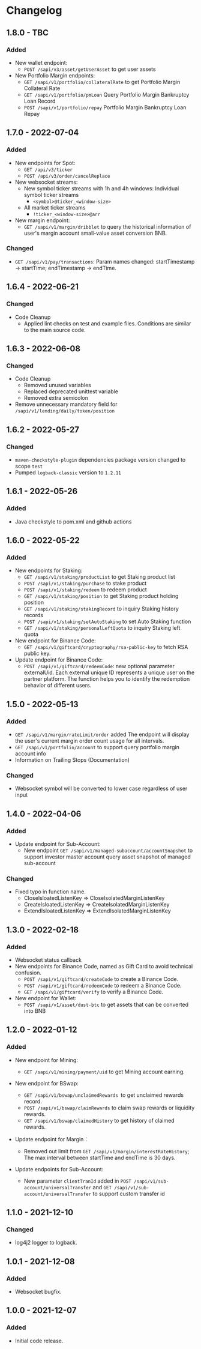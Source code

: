 # Changelog

## 1.8.0 - TBC

### Added
- New wallet endpoint:
  - `POST /sapi/v3/asset/getUserAsset` to get user assets
- New Portfolio Margin endpoints:
  - `GET /sapi/v1/portfolio/collateralRate` to get Portfolio Margin Collateral Rate
  - `GET /sapi/v1/portfolio/pmLoan` Query Portfolio Margin Bankruptcy Loan Record
  - `POST /sapi/v1/portfolio/repay` Portfolio Margin Bankruptcy Loan Repay

## 1.7.0 - 2022-07-04

### Added
- New endpoints for Spot:
  - `GET /api/v3/ticker`
  - `POST /api/v3/order/cancelReplace`
- New websocket streams:
  - New symbol ticker streams with 1h and 4h windows: Individual symbol ticker streams
    - `<symbol>@ticker_<window-size>`
  - All market ticker streams
    - `!ticker_<window-size>@arr`
- New margin endpoint:
  - `GET /sapi/v1/margin/dribblet` to query the historical information of user's margin account small-value asset conversion BNB.
### Changed
- `GET /sapi/v1/pay/transactions`: Param names changed: startTimestamp -> startTime; endTimestamp -> endTime.

## 1.6.4 - 2022-06-21

### Changed
- Code Cleanup
  - Applied lint checks on test and example files. Conditions are similar to the main source code.

## 1.6.3 - 2022-06-08

### Changed
- Code Cleanup
  - Removed unused variables
  - Replaced deprecated unittest variable
  - Removed extra semicolon
- Remove unnecessary mandatory field for `/sapi/v1/lending/daily/token/position`

## 1.6.2 - 2022-05-27

### Changed
- `maven-checkstyle-plugin` dependencies package version changed to scope `test`
- Pumped `logback-classic` version to `1.2.11`

## 1.6.1 - 2022-05-26

### Added
- Java checkstyle to pom.xml and github actions

## 1.6.0 - 2022-05-22

### Added
- New endpoints for Staking:
  - `GET /sapi/v1/staking/productList` to get Staking product list
  - `POST /sapi/v1/staking/purchase` to stake product
  - `POST /sapi/v1/staking/redeem` to redeem product
  - `GET /sapi/v1/staking/position` to get Staking product holding position
  - `GET /sapi/v1/staking/stakingRecord` to inquiry Staking history records
  - `POST /sapi/v1/staking/setAutoStaking` to set Auto Staking function
  - `GET /sapi/v1/staking/personalLeftQuota` to inquiry Staking left quota
- New endpoint for Binance Code:
  - `GET /sapi/v1/giftcard/cryptography/rsa-public-key` to fetch RSA public key.
- Update endpoint for Binance Code:
  - `POST /sapi/v1/giftcard/redeemCode`: new optional parameter externalUid. Each external unique ID represents a unique user on the partner platform. The function helps you to identify the redemption behavior of different users.

## 1.5.0 - 2022-05-13

### Added
- `GET /sapi/v1/margin/rateLimit/order` added The endpoint will display the user's current margin order count usage for all intervals.
- `GET /sapi/v1/portfolio/account` to support query portfolio margin account info
- Information on Trailing Stops (Documentation)

### Changed
- Websocket symbol will be converted to lower case regardless of user input

## 1.4.0 - 2022-04-06

### Added
- Update endpoint for Sub-Account:
  - New endpoint `GET /sapi/v1/managed-subaccount/accountSnapshot` to support investor master account query asset snapshot of managed sub-account

### Changed
- Fixed typo in function name.
  - CloseIsloatedListenKey => CloseIsolatedMarginListenKey
  - CreateIsloatedListenKey => CreateIsolatedMarginListenKey
  - ExtendIsloatedListenKey => ExtendIsolatedMarginListenKey
  
## 1.3.0 - 2022-02-18

### Added
- Websocket status callback
- New endpoints for Binance Code, named as Gift Card to avoid technical confusion.
  - `POST /sapi/v1/giftcard/createCode` to create a Binance Code.
  - `POST /sapi/v1/giftcard/redeemCode` to redeem a Binance Code.
  - `GET /sapi/v1/giftcard/verify` to verify a Binance Code.
- New endpoint for Wallet:
  - `POST /sapi/v1/asset/dust-btc` to get assets that can be converted into BNB

## 1.2.0 - 2022-01-12

### Added
- New endpoint for Mining:

  - `GET /sapi/v1/mining/payment/uid` to get Mining account earning.
- New endpoint for BSwap:

  - `GET /sapi/v1/bswap/unclaimedRewards `to get unclaimed rewards record.
  - `POST /sapi/v1/bswap/claimRewards` to claim swap rewards or liquidity rewards.
  - `GET /sapi/v1/bswap/claimedHistory` to get history of claimed rewards.

- Update endpoint for Margin：

  - Removed out limit from `GET /sapi/v1/margin/interestRateHistory`; The max interval between startTime and endTime is 30 days.

- Update endpoints for Sub-Account:
  - New parameter `clientTranId` added in `POST /sapi/v1/sub-account/universalTransfer` and `GET /sapi/v1/sub-account/universalTransfer` to support custom transfer id

## 1.1.0 - 2021-12-10

### Changed
- log4j2 logger to logback.

## 1.0.1 - 2021-12-08

### Added
- Websocket bugfix.

## 1.0.0 - 2021-12-07

### Added
- Initial code release.